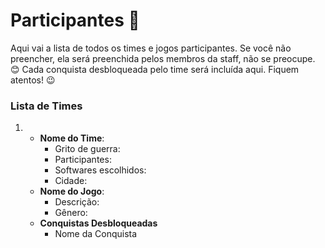 # Participantes :dancers:

Aqui vai a lista de todos os times e jogos participantes. Se você não
preencher, ela será preenchida pelos membros da staff, não se preocupe.
:blush: Cada conquista desbloqueada pelo time será incluída aqui. Fiquem
atentos! :wink:


### Lista de Times

1. 
     - **Nome do Time**:
        - Grito de guerra: 
        - Participantes: 
        - Softwares escolhidos: 
        - Cidade:
     - **Nome do Jogo**:
       - Descrição:
       - Gênero:
     - **Conquistas Desbloqueadas**
       - Nome da Conquista 

